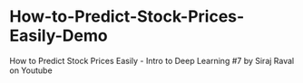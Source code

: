 # How-to-Predict-Stock-Prices-Easily-Demo
How to Predict Stock Prices Easily - Intro to Deep Learning #7 by Siraj Raval on Youtube
